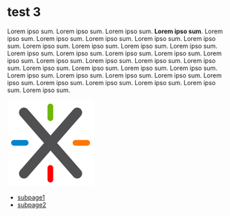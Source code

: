 # test 3

Lorem ipso sum. Lorem ipso sum. Lorem ipso sum. **Lorem ipso sum**. Lorem ipso sum. Lorem ipso sum. Lorem ipso sum. Lorem ipso sum. Lorem ipso sum. Lorem ipso sum. Lorem ipso sum. Lorem ipso sum. Lorem ipso sum. Lorem ipso sum. Lorem ipso sum. Lorem ipso sum. Lorem ipso sum. Lorem ipso sum. Lorem ipso sum. Lorem ipso sum. Lorem ipso sum. Lorem ipso sum. Lorem ipso sum. Lorem ipso sum. Lorem ipso sum. Lorem ipso sum. Lorem ipso sum. Lorem ipso sum. Lorem ipso sum. Lorem ipso sum. Lorem ipso sum. Lorem ipso sum. Lorem ipso sum. Lorem ipso sum. Lorem ipso sum. Lorem ipso sum.

<img src="logo-x.png" /> 
 
* [subpage1](subpage1.md)
* [subpage2](subpage2.md)
